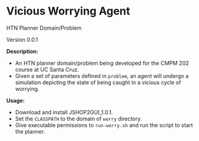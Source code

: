 # Vicious Worrying Agent
HTN Planner Domain/Problem

Version 0.0.1

**Description:**
  - An HTN planner domain/problem being developed for the CMPM 202 course at UC Santa Cruz.
  - Given a set of parameters defined in `problem`, an agent will undergo a simulation depicting the state of being caught in a vicious cycle of worrying.

**Usage:**
  - Download and install JSHOP2GUI_1.0.1.
  - Set the `CLASSPATH` to the domain of `worry` directory.
  - Give executable permissions to `run-worry.sh` and run the script to start the planner.
